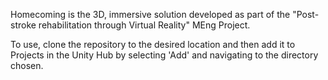 Homecoming is the 3D, immersive solution developed as part of the "Post-stroke rehabilitation through Virtual Reality" MEng Project.

To use, clone the repository to the desired location and then add it to Projects in the Unity Hub by selecting 'Add' and navigating to the directory chosen.
